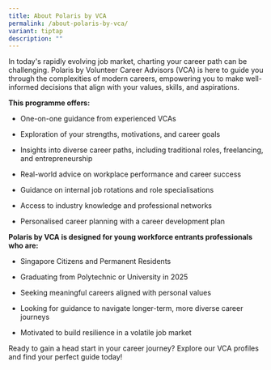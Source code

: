```yaml
---
title: About Polaris by VCA
permalink: /about-polaris-by-vca/
variant: tiptap
description: ""
---
```

<p>In today's rapidly evolving job market, charting your career path can
be challenging. Polaris by Volunteer Career Advisors (VCA) is here to guide
you through the complexities of modern careers, empowering you to make
well-informed decisions that align with your values, skills, and aspirations.</p>
<p><strong>This programme offers:</strong>
</p>
<ul data-tight="true" class="tight">
<li>
<p>One-on-one guidance from experienced VCAs</p>
</li>
<li>
<p>Exploration of your strengths, motivations, and career goals</p>
</li>
<li>
<p>Insights into diverse career paths, including traditional roles, freelancing,
and entrepreneurship</p>
</li>
<li>
<p>Real-world advice on workplace performance and career success</p>
</li>
<li>
<p>Guidance on internal job rotations and role specialisations</p>
</li>
<li>
<p>Access to industry knowledge and professional networks</p>
</li>
<li>
<p>Personalised career planning with a career development plan</p>
<p></p>
</li>
</ul>
<p><strong>Polaris by VCA is designed for young workforce entrants professionals who are: </strong>
</p>
<ul data-tight="true" class="tight">
<li>
<p>Singapore Citizens and Permanent Residents</p>
</li>
<li>
<p>Graduating from Polytechnic or University in 2025</p>
</li>
<li>
<p>Seeking meaningful careers aligned with personal values</p>
</li>
<li>
<p>Looking for guidance to navigate longer-term, more diverse career journeys</p>
</li>
<li>
<p>Motivated to build resilience in a volatile job market</p>
</li>
</ul>
<p></p>
<p>Ready to gain a head start in your career journey? Explore our VCA profiles
and find your perfect guide today!</p>